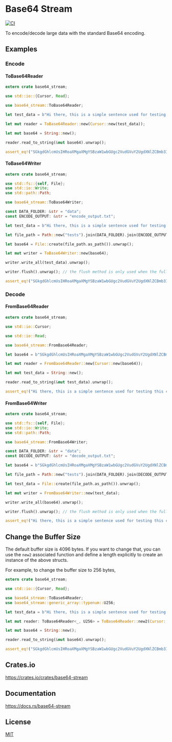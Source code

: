 Base64 Stream
====================

[![CI](https://github.com/magiclen/base64-stream/actions/workflows/ci.yml/badge.svg)](https://github.com/magiclen/base64-stream/actions/workflows/ci.yml)

To encode/decode large data with the standard Base64 encoding.

## Examples

### Encode

#### ToBase64Reader

```rust
extern crate base64_stream;

use std::io::{Cursor, Read};

use base64_stream::ToBase64Reader;

let test_data = b"Hi there, this is a simple sentence used for testing this crate. I hope all cases are correct.".to_vec();

let mut reader = ToBase64Reader::new(Cursor::new(test_data));

let mut base64 = String::new();

reader.read_to_string(&mut base64).unwrap();

assert_eq!("SGkgdGhlcmUsIHRoaXMgaXMgYSBzaW1wbGUgc2VudGVuY2UgdXNlZCBmb3IgdGVzdGluZyB0aGlzIGNyYXRlLiBJIGhvcGUgYWxsIGNhc2VzIGFyZSBjb3JyZWN0Lg==", base64);
```

#### ToBase64Writer

```rust
extern crate base64_stream;

use std::fs::{self, File};
use std::io::Write;
use std::path::Path;

use base64_stream::ToBase64Writer;

const DATA_FOLDER: &str = "data";
const ENCODE_OUTPUT: &str = "encode_output.txt";

let test_data = b"Hi there, this is a simple sentence used for testing this crate. I hope all cases are correct.".as_ref();

let file_path = Path::new("tests").join(DATA_FOLDER).join(ENCODE_OUTPUT);

let base64 = File::create(file_path.as_path()).unwrap();

let mut writer = ToBase64Writer::new(base64);

writer.write_all(test_data).unwrap();

writer.flush().unwrap(); // the flush method is only used when the full plain data has been written

assert_eq!("SGkgdGhlcmUsIHRoaXMgaXMgYSBzaW1wbGUgc2VudGVuY2UgdXNlZCBmb3IgdGVzdGluZyB0aGlzIGNyYXRlLiBJIGhvcGUgYWxsIGNhc2VzIGFyZSBjb3JyZWN0Lg==", fs::read_to_string(file_path).unwrap());
```

### Decode

#### FromBase64Reader

```rust
extern crate base64_stream;

use std::io::Cursor;

use std::io::Read;

use base64_stream::FromBase64Reader;

let base64 = b"SGkgdGhlcmUsIHRoaXMgaXMgYSBzaW1wbGUgc2VudGVuY2UgdXNlZCBmb3IgdGVzdGluZyB0aGlzIGNyYXRlLiBJIGhvcGUgYWxsIGNhc2VzIGFyZSBjb3JyZWN0Lg==".to_vec();

let mut reader = FromBase64Reader::new(Cursor::new(base64));

let mut test_data = String::new();

reader.read_to_string(&mut test_data).unwrap();

assert_eq!("Hi there, this is a simple sentence used for testing this crate. I hope all cases are correct.", test_data);
```

#### FromBase64Writer

```rust
extern crate base64_stream;

use std::fs::{self, File};
use std::io::Write;
use std::path::Path;

use base64_stream::FromBase64Writer;

const DATA_FOLDER: &str = "data";
const DECODE_OUTPUT: &str = "decode_output.txt";

let base64 = b"SGkgdGhlcmUsIHRoaXMgaXMgYSBzaW1wbGUgc2VudGVuY2UgdXNlZCBmb3IgdGVzdGluZyB0aGlzIGNyYXRlLiBJIGhvcGUgYWxsIGNhc2VzIGFyZSBjb3JyZWN0Lg==".as_ref();

let file_path = Path::new("tests").join(DATA_FOLDER).join(DECODE_OUTPUT);

let test_data = File::create(file_path.as_path()).unwrap();

let mut writer = FromBase64Writer::new(test_data);

writer.write_all(base64).unwrap();

writer.flush().unwrap(); // the flush method is only used when the full base64 data has been written

assert_eq!("Hi there, this is a simple sentence used for testing this crate. I hope all cases are correct.", fs::read_to_string(file_path).unwrap());
```

## Change the Buffer Size

The default buffer size is 4096 bytes. If you want to change that, you can use the `new2` associated function and define a length explicitly to create an instance of the above structs.

For example, to change the buffer size to 256 bytes,

```rust
extern crate base64_stream;

use std::io::{Cursor, Read};

use base64_stream::ToBase64Reader;
use base64_stream::generic_array::typenum::U256;

let test_data = b"Hi there, this is a simple sentence used for testing this crate. I hope all cases are correct.".to_vec();

let mut reader: ToBase64Reader<_, U256> = ToBase64Reader::new2(Cursor::new(test_data));

let mut base64 = String::new();

reader.read_to_string(&mut base64).unwrap();

assert_eq!("SGkgdGhlcmUsIHRoaXMgaXMgYSBzaW1wbGUgc2VudGVuY2UgdXNlZCBmb3IgdGVzdGluZyB0aGlzIGNyYXRlLiBJIGhvcGUgYWxsIGNhc2VzIGFyZSBjb3JyZWN0Lg==", base64);
```

## Crates.io

https://crates.io/crates/base64-stream

## Documentation

https://docs.rs/base64-stream

## License

[MIT](LICENSE)